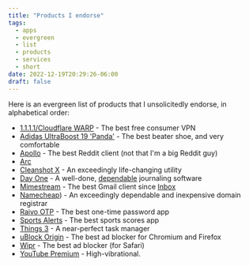 ```yaml
---
title: "Products I endorse"
tags:
  - apps
  - evergreen
  - list
  - products
  - services
  - short
date: 2022-12-19T20:29:26-06:00
draft: false
---
```


Here is an evergreen list of products that I unsolicitedly endorse, in alphabetical order:

- [1.1.1.1/Cloudflare WARP](https://1.1.1.1) - The best free consumer VPN
- [Adidas UltraBoost 19 'Panda'](https://www.goat.com/sneakers/ultraboost-19-panda-b37707) - The best beater shoe, and very comfortable
- [Apollo](https://apolloapp.io/) - The best Reddit client (not that I'm a big Reddit guy)
- [Arc](https://arc.net)
- [Cleanshot X](https://cleanshot.com/) - An exceedingly life-changing utility
- [Day One](https://dayoneapp.com/) - A well-done, [dependable](https://dayoneapp.com/blog/the-next-chapter-of-day-one-at-automattic/) journaling software
- [Mimestream](https://mimestream.com) - The best Gmail client since [Inbox](https://en.wikipedia.org/wiki/Inbox_by_Gmail)
- [Namecheap](https://namecheap.com)) - An exceedingly dependable and inexpensive domain registrar
- [Raivo OTP](https://raivo-otp.com) - The best one-time password app
- [Sports Alerts](https://apps.apple.com/us/app/sports-alerts/id432450349) - The best sports scores app
- [Things 3](https://culturedcode.com/things/) - A near-perfect task manager
- [uBlock Origin](https://ublockorigin.com/) - The best ad blocker for Chromium and Firefox
- [Wipr](https://giorgiocalderolla.com/wipr.html) - The best ad blocker (for Safari)
- [YouTube Premium](https://www.youtube.com/premium) - High-vibrational.
